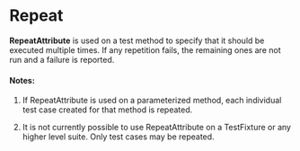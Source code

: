 # Repeat

**RepeatAttribute** is used on a test method to specify that it should be
executed multiple times. If any repetition fails, the remaining ones are
not run and a failure is reported.

#### Notes:

1. If RepeatAttribute is used on a parameterized method, each individual
   test case created for that method is repeated.

2. It is not currently possible to use RepeatAttribute on a TestFixture
   or any higher level suite. Only test cases may be repeated.
   
